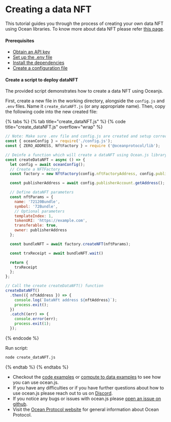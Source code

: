 # Creating a data NFT

This tutorial guides you through the process of creating your own data NFT using Ocean libraries. To know more about data NFT please refer [this page](../contracts/data-nfts.md).

#### Prerequisites

* [Obtain an API key](../get-api-keys-for-blockchain-access.md)
* [Set up the .env file](configuration.md#create-a-env-file)
* [Install the dependencies](configuration.md#setup-dependencies)
* [Create a configuration file](configuration.md#create-a-configuration-file)

#### Create a script to deploy dataNFT

The provided script demonstrates how to create a data NFT using Oceanjs.

First, create a new file in the working directory, alongside the `config.js` and `.env` files. Name it `create_dataNFT.js` (or any appropriate name). Then, copy the following code into the new created file:

{% tabs %}
{% tab title="create_dataNFT.js" %}
{% code title="create_dataNFT.js" overflow="wrap" %}
```javascript
// Note: Make sure .env file and config.js are created and setup correctly
const { oceanConfig } = require('./config.js');
const { ZERO_ADDRESS, NftFactory } = require ('@oceanprotocol/lib');

// Deinfe a function which will create a dataNFT using Ocean.js library
const createDataNFT = async () => {
  let config = await oceanConfig();
  // Create a NFTFactory
  const factory = new NftFactory(config.nftFactoryAddress, config.publisherAccount);

  const publisherAddress = await config.publisherAccount.getAddress();

  // Define dataNFT parameters
  const nftParams = {
    name: '72120Bundle',
    symbol: '72Bundle',
    // Optional parameters
    templateIndex: 1,
    tokenURI: 'https://example.com',
    transferable: true,
    owner: publisherAddress
  };

  const bundleNFT = await factory.createNFT(nftParams);

  const trxReceipt = await bundleNFT.wait()

  return {
    trxReceipt
  };
};

// Call the create createDataNFT() function
createDataNFT()
  .then(({ nftAddress }) => {
    console.log(`DataNft address ${nftAddress}`);
    process.exit();
  })
  .catch((err) => {
    console.error(err);
    process.exit(1);
  });
```
{% endcode %}

Run script:

```bash
node create_dataNFT.js
```
{% endtab %}
{% endtabs %}

* Checkout the [code examples](https://github.com/oceanprotocol/ocean.js/blob/main/CodeExamples.md#L0-L1) or [compute to data examples](https://github.com/oceanprotocol/ocean.js/blob/main/ComputeExamples.md#L417) to see how you can use ocean.js.
* If you have any difficulties or if you have further questions about how to use ocean.js please reach out to us on [Discord](https://discord.gg/TnXjkR5).
* If you notice any bugs or issues with ocean.js please [open an issue on github](https://github.com/oceanprotocol/ocean.js/issues/new?assignees=\&labels=bug\&template=bug\_report.md\&title=).
* Visit the [Ocean Protocol website](https://oceanprotocol.com/) for general information about Ocean Protocol.
